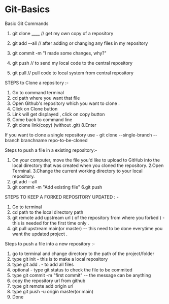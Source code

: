 # Git-Basics
Basic Git Commands


1. git clone ____ // get my own copy of a repository

2. git add --all  // after adding or changing any files in my repository

3. git commit -m "I made some changes, why?"

4. git push // to send my local code to the central repository

5. git pull // pull code to local system from central repository


STEPS to Clone a repository :-
1. Go to command terminal 
2. cd path where you want that file
3. Open Github's repository which you want to clone .
4. Click on Clone button
5. Link will get displayed , click on copy button 
6. Come back to command line
7. git clone link(copy)  (without .git)
8.Enter 

If you want to clone a single repository use - 
git clone --single-branch --branch branchname repo-to-be-cloned

Steps to push a file in a  existing  repository:-
1. On your computer, move the file you'd like to upload to GitHub into the local directory that was created when you cloned the repository.
2.Open Terminal.
3.Change the current working directory to your local repository.
4.  git add --all
5. git commit -m "Add existing file"
6.git push 

STEPS TO KEEP A FORKED REPOSITORY UPDATED : - 
1. Go to terminal 
2. cd path to the local directory path 
3. git remote add upstream url ( of the repository from where you  forked ) - this is needed for the first time only .
4. git pull upstream main(or master) -- this need to be done everytime you want the updated project .

Steps to push a file into a new repository :- 
1. go to terminal and change directory to the path of the project/folder 
2.  type git init - this is to make a local repository 
3. type git add . - to add all files 
4. optional -  type git status to check the file to be commited  
5. type git commit -m "first commit" -- the message can be anything 
6. copy the repository url from github 
7. type git remote add origin url 
8. type git push -u origin master(or main)  
9. Done 
